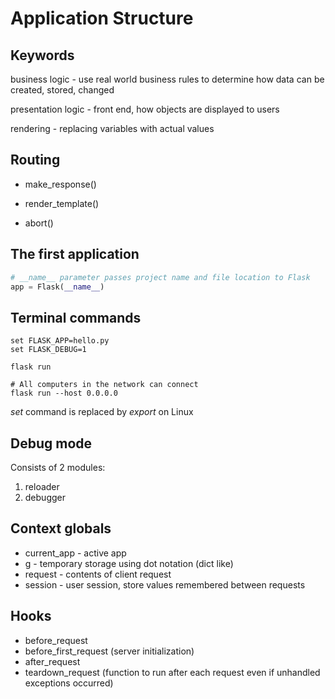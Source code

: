 # Application Structure

## Keywords

business logic -
use real world business rules to determine how data can be created, stored, changed

presentation logic -
front end, how objects are displayed to users

rendering - replacing variables with actual values

## Routing

- make_response()
- render_template()

- abort()

## The first application

```python
# __name__ parameter passes project name and file location to Flask
app = Flask(__name__)
```

## Terminal commands

```commandline
set FLASK_APP=hello.py
set FLASK_DEBUG=1

flask run

# All computers in the network can connect
flask run --host 0.0.0.0
```

_set_ command is replaced by _export_ on Linux

## Debug mode

Consists of 2 modules:
1. reloader
2. debugger

## Context globals

- current_app - active app
- g - temporary storage using dot notation (dict like)
- request - contents of client request
- session - user session, store values remembered between requests

## Hooks
- before_request
- before_first_request (server initialization)
- after_request
- teardown_request
(function to run after each request even if unhandled exceptions occurred)